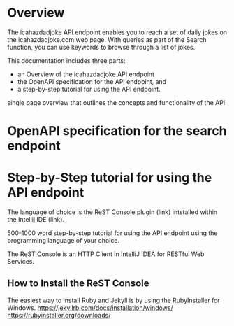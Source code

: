 
# Overview
The icahazdadjoke API endpoint enables you to reach a set of daily
jokes on the icahazdadjoke.com web page. With queries as part of the
Search function, you can use keywords to browse through a list of jokes.

This documentation includes three parts:
* an Overview of the icahazdadjoke API endpoint
* the OpenAPI specification for the API endpoint, and
* a step-by-step tutorial for using the API endpoint.

single page overview that outlines the concepts and
functionality of the API

# OpenAPI specification for the search endpoint

# Step-by-Step tutorial for using the API endpoint
The language of choice is the ReST Console plugin (link) intstalled
within the
Intellij IDE (link).

500-1000 word step-by-step tutorial for using the API endpoint
using the programming
language of your choice.

The ReST Console is an HTTP Client in IntelliJ IDEA for
RESTful Web Services.
## How to Install the ReST Console
The easiest way to install Ruby and Jekyll is by using the RubyInstaller for Windows.
https://jekyllrb.com/docs/installation/windows/
https://rubyinstaller.org/downloads/





